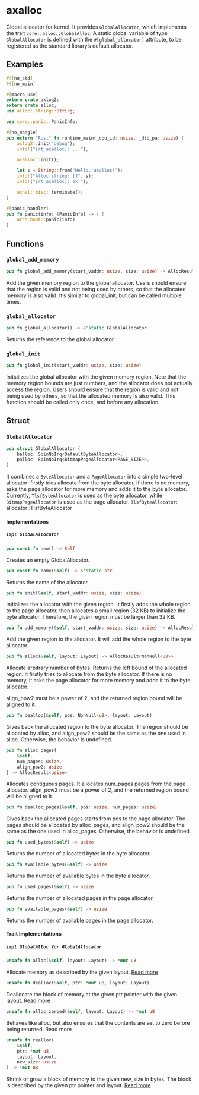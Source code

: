 # axalloc

Global allocator for kernel.
It provides `GlobalAllocator`, which implements the trait `core::alloc::GlobalAlloc`. A static global variable of type `GlobalAllocator` is defined with the `#[global_allocator]` attribute, to be registered as the standard library’s default allocator.

## Examples

```rust
#![no_std]
#![no_main]

#[macro_use]
extern crate axlog2;
extern crate alloc;
use alloc::string::String;

use core::panic::PanicInfo;

#[no_mangle]
pub extern "Rust" fn runtime_main(_cpu_id: usize, _dtb_pa: usize) {
    axlog2::init("debug");
    info!("[rt_axalloc]: ...");

    axalloc::init();

    let s = String::from("Hello, axalloc!");
    info!("Alloc string: {}", s);
    info!("[rt_axalloc]: ok!");

    axhal::misc::terminate();
}

#[panic_handler]
pub fn panic(info: &PanicInfo) -> ! {
    arch_boot::panic(info)
}
```

## Functions

### `global_add_memory`

```rust
pub fn global_add_memory(start_vaddr: usize, size: usize) -> AllocResult
```

Add the given memory region to the global allocator.
Users should ensure that the region is valid and not being used by others, so that the allocated memory is also valid.
It’s similar to global_init, but can be called multiple times.

### `global_allocator`

```rust
pub fn global_allocator() -> &'static GlobalAllocator
```

Returns the reference to the global allocator.

### `global_init`

```rust
pub fn global_init(start_vaddr: usize, size: usize)
```

Initializes the global allocator with the given memory region.
Note that the memory region bounds are just numbers, and the allocator does not actually access the region. Users should ensure that the region is valid and not being used by others, so that the allocated memory is also valid.
This function should be called only once, and before any allocation.

## Struct

### `GlobalAllocator`

```rust
pub struct GlobalAllocator {
    balloc: SpinNoIrq<DefaultByteAllocator>,
    palloc: SpinNoIrq<BitmapPageAllocator<PAGE_SIZE>>,
}
```

It combines a `ByteAllocator` and a `PageAllocator` into a simple two-level allocator: firstly tries allocate from the byte allocator, if there is no memory, asks the page allocator for more memory and adds it to the byte allocator.
Currently, `TlsfByteAllocator` is used as the byte allocator, while `BitmapPageAllocator` is used as the page allocator.
`TlsfByteAllocator`: allocator::TlsfByteAllocator

#### Implementations

##### `impl GlobalAllocator`

```rust
pub const fn new() -> Self
```

Creates an empty GlobalAllocator.

```rust
pub const fn name(&self) -> &'static str
```

Returns the name of the allocator.

```rust
pub fn init(&self, start_vaddr: usize, size: usize)
```

Initializes the allocator with the given region.
It firstly adds the whole region to the page allocator, then allocates a small region (32 KB) to initialize the byte allocator. Therefore, the given region must be larger than 32 KB.

```rust
pub fn add_memory(&self, start_vaddr: usize, size: usize) -> AllocResult
```

Add the given region to the allocator.
It will add the whole region to the byte allocator.

```rust
pub fn alloc(&self, layout: Layout) -> AllocResult<NonNull<u8>>
```

Allocate arbitrary number of bytes. Returns the left bound of the allocated region.
It firstly tries to allocate from the byte allocator. If there is no memory, it asks the page allocator for more memory and adds it to the byte allocator.

align_pow2 must be a power of 2, and the returned region bound will be aligned to it.

```rust
pub fn dealloc(&self, pos: NonNull<u8>, layout: Layout)
```

Gives back the allocated region to the byte allocator.
The region should be allocated by alloc, and align_pow2 should be the same as the one used in alloc. Otherwise, the behavior is undefined.

```rust
pub fn alloc_pages(
    &self,
    num_pages: usize,
    align_pow2: usize
) -> AllocResult<usize>
```

Allocates contiguous pages.
It allocates num_pages pages from the page allocator.
align_pow2 must be a power of 2, and the returned region bound will be aligned to it.

```rust
pub fn dealloc_pages(&self, pos: usize, num_pages: usize)
```

Gives back the allocated pages starts from pos to the page allocator.
The pages should be allocated by alloc_pages, and align_pow2 should be the same as the one used in alloc_pages. Otherwise, the behavior is undefined.

```rust
pub fn used_bytes(&self) -> usize
```

Returns the number of allocated bytes in the byte allocator.

```rust
pub fn available_bytes(&self) -> usize
```

Returns the number of available bytes in the byte allocator.

```rust
pub fn used_pages(&self) -> usize
```

Returns the number of allocated pages in the page allocator.

```rust
pub fn available_pages(&self) -> usize
```

Returns the number of available pages in the page allocator.

#### Trait Implementations

##### `impl GlobalAlloc for GlobalAllocator`

```rust
unsafe fn alloc(&self, layout: Layout) -> *mut u8
```

Allocate memory as described by the given layout. [Read more](https://doc.rust-lang.org/nightly/core/alloc/global/trait.GlobalAlloc.html#tymethod.alloc)

```rust
unsafe fn dealloc(&self, ptr: *mut u8, layout: Layout)
```

Deallocate the block of memory at the given ptr pointer with the given layout. [Read more](https://doc.rust-lang.org/nightly/core/alloc/global/trait.GlobalAlloc.html#tymethod.alloc)

```rust
unsafe fn alloc_zeroed(&self, layout: Layout) -> *mut u8
```

Behaves like alloc, but also ensures that the contents are set to zero before being returned. Read more

```rust
unsafe fn realloc(
    &self,
    ptr: *mut u8,
    layout: Layout,
    new_size: usize
) -> *mut u8
```

Shrink or grow a block of memory to the given new_size in bytes. The block is described by the given ptr pointer and layout. [Read more](https://doc.rust-lang.org/nightly/core/alloc/global/trait.GlobalAlloc.html#method.realloc)
